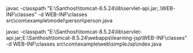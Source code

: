 javac -classpath "E:\Santhosh\tomcat-8.5.24\lib\servlet-api.jar;.\WEB-INF\classes" -d WEB-INF\classes src\com\example\model\person\person.java

javac -classpath "E:\Santhosh\tomcat-8.5.24\lib\servlet-api.jar;E:\Santhosh\tomcat-8.5.24\webapps\learning-jsp\WEB-INF\classes" -d WEB-INF\classes src\com\example\web\simpleJsp\index.java
